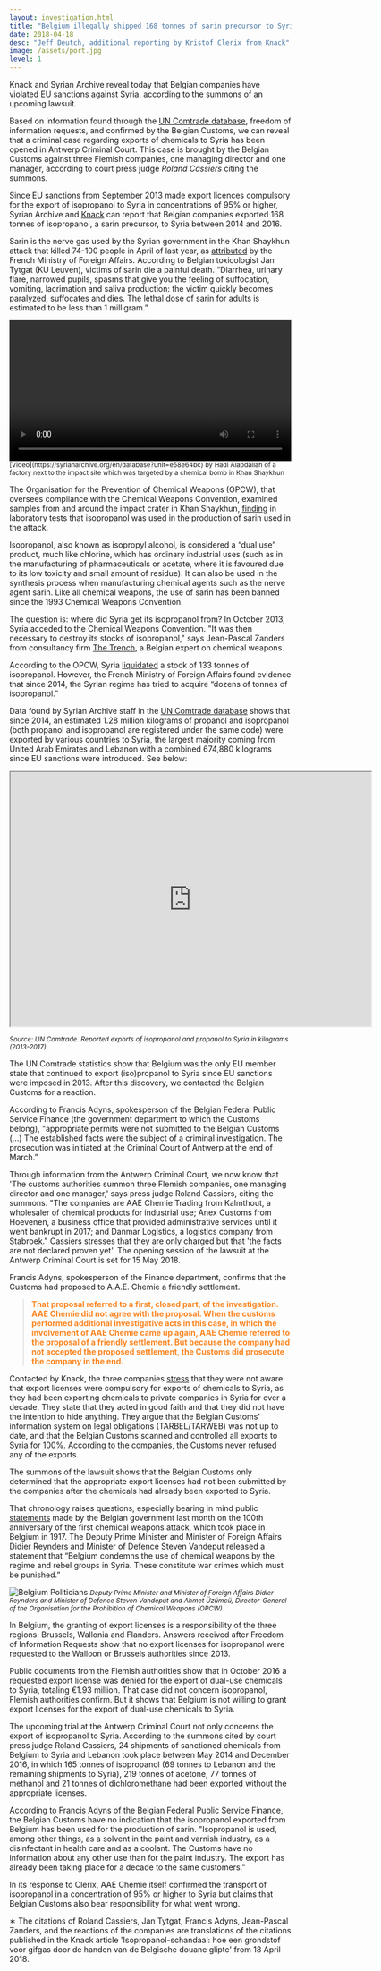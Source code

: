 ```yaml
---
layout: investigation.html
title: "Belgium illegally shipped 168 tonnes of sarin precursor to Syria"
date: 2018-04-18
desc: "Jeff Deutch, additional reporting by Kristof Clerix from Knack"
image: /assets/port.jpg
level: 1
---
```


Knack and Syrian Archive reveal today that Belgian companies have violated EU sanctions against Syria, according to the summons of an upcoming lawsuit.

Based on information found through the [UN Comtrade database](https://comtrade.un.org/), freedom of information requests, and confirmed by the Belgian Customs, we can reveal that a criminal case regarding exports of chemicals to Syria has been opened in Antwerp Criminal Court. This case is brought by the Belgian Customs against three Flemish companies, one managing director and one manager, according to court press judge *Roland Cassiers* citing the summons.

Since EU sanctions from September 2013 made export licences compulsory for the export of isopropanol to Syria in concentrations of 95% or higher, Syrian Archive and [Knack](https://www.knack.be/nieuws/belgie/isopropanol-schandaal-hoe-een-grondstof-voor-gifgas-door-de-handen-van-de-belgische-douane-glipte/article-longread-1097291.html) can report that Belgian companies exported 168 tonnes of isopropanol, a sarin precursor, to Syria between 2014 and 2016.

Sarin is the nerve gas used by the Syrian government in the Khan Shaykhun attack that killed 74-100 people in April of last year, as [attributed](https://www.diplomatie.gouv.fr/en/country-files/syria/events/article/chemical-attack-in-syria-national-evaluation-presented-by-jean-marc-ayrault) by the French Ministry of Foreign Affairs. According to Belgian toxicologist Jan Tytgat (KU Leuven), victims of sarin die a painful death. “Diarrhea, urinary flare, narrowed pupils, spasms that give you the feeling of suffocation, vomiting, lacrimation and saliva production: the victim quickly becomes paralyzed, suffocates and dies. The lethal dose of sarin for adults is estimated to be less than 1 milligram.”

<video controls width="100%">
  <source src="https://cube.syrianarchive.org/littlefork/youtube_video/4f20a66995412be034bff64e595eb843207327b163289844883b7fbd27e5c64d/0_1fkKEEJ5E.mp4#t=2" type="video/mp4">
Your browser does not support the video tag.
</video>
<small>[Video](https://syrianarchive.org/en/database?unit=e58e64bc) by Hadi Alabdallah of a factory next to the impact site which was targeted by a chemical bomb in Khan Shaykhun</small>

The Organisation for the Prevention of Chemical Weapons (OPCW), that oversees compliance with the Chemical Weapons Convention, examined samples from and around the impact crater in Khan Shaykhun, [finding](http://www.securitycouncilreport.org/atf/cf/%7B65BFCF9B-6D27-4E9C-8CD3-CF6E4FF168FF9%7D/s_2017_904.pdf) in laboratory tests that isopropanol was used in the production of sarin used in the attack.

Isopropanol, also known as isopropyl alcohol, is considered a “dual use” product, much like chlorine, which has ordinary industrial uses (such as in the manufacturing of pharmaceuticals or acetate, where it is favoured due to its low toxicity and small amount of residue). It can also be used in the synthesis process when manufacturing chemical agents such as the nerve agent sarin. Like all chemical weapons, the use of sarin has been banned since the 1993 Chemical Weapons Convention.

The question is: where did Syria get its isopropanol from? In October 2013, Syria acceded to the Chemical Weapons Convention. "It was then necessary to destroy its stocks of isopropanol," says Jean-Pascal Zanders from consultancy firm [The Trench](http://www.the-trench.org/author/jp-zanders/), a Belgian expert on chemical weapons.

According to the OPCW, Syria [liquidated](https://www.opcw.org/news/article/opcw-all-category-1-chemicals-declared-by-syria-now-destroyed/) a stock of 133 tonnes of isopropanol. However, the French Ministry of Foreign Affairs found evidence that since 2014, the Syrian regime has tried to acquire “dozens of tonnes of isopropanol.”

Data found by Syrian Archive staff in the [UN Comtrade database](https://comtrade.un.org/) shows that since 2014, an estimated 1.28 million kilograms of propanol and isopropanol (both propanol and isopropanol are registered under the same code) were exported by various countries to Syria, the largest majority coming from United Arab Emirates and Lebanon with a combined 674,880 kilograms since EU sanctions were introduced. See below:


<iframe src="https://public.tableau.com/views/ExportsofisopropanolandpropanoltoSyriainkilograms2013-2017/Sheet1?:showVizHome=no&:embed=true" width="645" height="455"></iframe>


<small>*Source: UN Comtrade. Reported exports of isopropanol and propanol to Syria in kilograms (2013-2017)*</small>


The UN Comtrade statistics show that Belgium was the only EU member state that continued to export (iso)propanol to Syria since EU sanctions were imposed in 2013. After this discovery, we contacted the Belgian Customs for a reaction.

According to Francis Adyns, spokesperson of the Belgian Federal Public Service Finance (the government department to which the Customs belong), "appropriate permits were not submitted to the Belgian Customs (...) The established facts were the subject of a criminal investigation. The prosecution was initiated at the Criminal Court of Antwerp at the end of March.”

Through information from the Antwerp Criminal Court, we now know that 'The customs authorities summon three Flemish companies, one managing director and one manager,' says press judge Roland Cassiers, citing the summons. "The companies are AAE Chemie Trading from Kalmthout, a wholesaler of chemical products for industrial use; Anex Customs from Hoevenen, a business office that provided administrative services until it went bankrupt in 2017; and Danmar Logistics, a logistics company from Stabroek." Cassiers stresses that they are only charged but that 'the facts are not declared proven yet'. The opening session of the lawsuit at the Antwerp Criminal Court is set for 15 May 2018.

Francis Adyns, spokesperson of the Finance department, confirms that the Customs had proposed to A.A.E. Chemie a friendly settlement.

> <span style="color:#fb8520">**That proposal referred to a first, closed part, of the investigation. AAE Chemie did not agree with the proposal. When the customs performed additional investigative acts in this case, in which the involvement of AAE Chemie came up again, AAE Chemie referred to the proposal of a friendly settlement. But because the company had not accepted the proposed settlement, the Customs did prosecute the company in the end.**</span>

Contacted by Knack, the three companies [stress](http://www.knack.be/nieuws/belgie/isopropanol-schandaal-hoe-een-grondstof-voor-gifgas-door-de-handen-van-de-belgische-douane-glipte/article-longread-1097291.html) that they were not aware that export licenses were compulsory for exports of chemicals to Syria, as they had been exporting chemicals to private companies in Syria for over a decade. They state that they acted in good faith and that they did not have the intention to hide anything. They argue that the Belgian Customs' information system on legal obligations (TARBEL/TARWEB) was not up to date, and that the Belgian Customs scanned and controlled all exports to Syria for 100%. According to the companies, the Customs never refused any of the exports.

The summons of the lawsuit shows that the Belgian Customs only determined that the appropriate export licenses had not been submitted by the companies after the chemicals had already been exported to Syria.  

That chronology raises questions, especially bearing in mind public [statements](https://diplomatie.belgium.be/en/newsroom/news/2018/belgium_supports_fight_against_use_of_chemical_weapons) made by the Belgian government last month on the 100th anniversary of the first chemical weapons attack, which took place in Belgium in 1917. The Deputy Prime Minister and Minister of Foreign Affairs Didier Reynders and Minister of Defence Steven Vandeput released a statement that “Belgium condemns the use of chemical weapons by the regime and rebel groups in Syria. These constitute war crimes which must be punished.”

![Belgium Politicians](/assets/politicians.jpg)
<small>*Deputy Prime Minister and Minister of Foreign Affairs Didier Reynders and Minister of Defence Steven Vandeput and Ahmet Üzümcü, Director-General of the Organisation for the Prohibition of Chemical Weapons (OPCW)*</small>

In Belgium, the granting of export licenses is a responsibility of the three regions: Brussels, Wallonia and Flanders. Answers received after Freedom of Information Requests show that no export licenses for isopropanol were requested to the Walloon or Brussels authorities since 2013.  

Public documents from the Flemish authorities show that in October 2016 a requested export license was denied for the export of dual-use chemicals to Syria, totaling €1.93 million. That case did not concern isopropanol, Flemish authorities confirm. But it shows that Belgium is not willing to grant export licenses for the export of dual-use chemicals to Syria.

The upcoming trial at the Antwerp Criminal Court not only concerns the export of isopropanol to Syria. According to the summons cited by court press judge Roland Cassiers, 24 shipments of sanctioned chemicals from Belgium to Syria and Lebanon took place between May 2014 and December 2016, in which 165 tonnes of isopropanol (69 tonnes to Lebanon and the remaining shipments to Syria), 219 tonnes of acetone, 77 tonnes of methanol and 21 tonnes of dichloromethane had been exported without the appropriate licenses.

According to Francis Adyns of the Belgian Federal Public Service Finance, the Belgian Customs have no indication that the isopropanol exported from Belgium has been used for the production of sarin. "Isopropanol is used, among other things, as a solvent in the paint and varnish industry, as a disinfectant in health care and as a coolant. The Customs have no information about any other use than for the paint industry. The export has already been taking place for a decade to the same customers."

In its response to Clerix, AAE Chemie itself confirmed the transport of isopropanol in a concentration of 95% or higher to Syria but claims that Belgian Customs also bear responsibility for what went wrong.

&lowast; The citations of Roland Cassiers, Jan Tytgat, Francis Adyns, Jean-Pascal Zanders, and the reactions of the companies are translations of the citations published in the Knack article 'Isopropanol-schandaal: hoe een grondstof voor gifgas door de handen van de Belgische douane glipte' from 18 April 2018.
